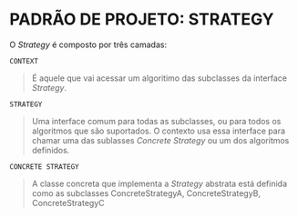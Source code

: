 # PADRÃO DE PROJETO: STRATEGY

O _Strategy_ é composto por três camadas:



`CONTEXT`

> É aquele que vai acessar um algoritimo das subclasses 
da interface _Strategy_.



`STRATEGY`
> Uma interface comum para todas as subclasses, 
ou para todos os algoritmos que são suportados.
O contexto usa essa interface para chamar uma das sublasses 
_Concrete Strategy_ ou um dos algoritmos definidos.

`CONCRETE STRATEGY`
> A classe concreta que implementa a _Strategy_ abstrata está definida como as subclasses 
> ConcreteStrategyA, ConcreteStrategyB, ConcreteStrategyC 
